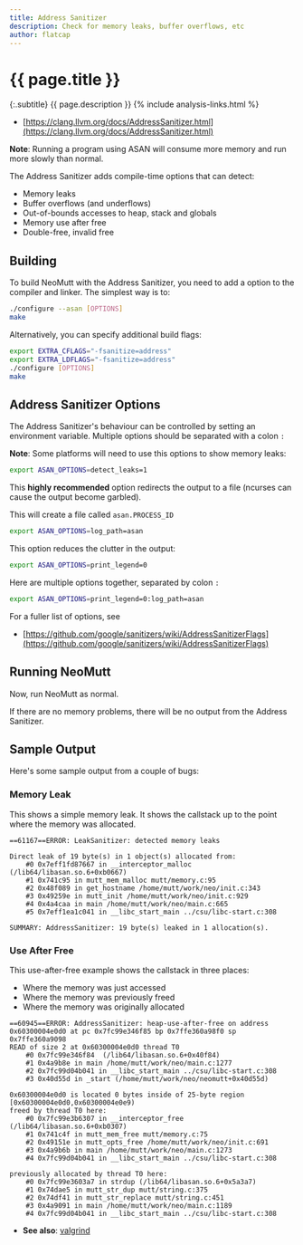 ```yaml
---
title: Address Sanitizer
description: Check for memory leaks, buffer overflows, etc
author: flatcap
---
```


# {{ page.title }}

{:.subtitle}
{{ page.description }}
{% include analysis-links.html %}

- [https://clang.llvm.org/docs/AddressSanitizer.html](https://clang.llvm.org/docs/AddressSanitizer.html)

**Note**: Running a program using ASAN will consume more memory and run more slowly than normal.

The Address Sanitizer adds compile-time options that can detect:

- Memory leaks
- Buffer overflows (and underflows)
- Out-of-bounds accesses to heap, stack and globals
- Memory use after free
- Double-free, invalid free

## Building

To build NeoMutt with the Address Sanitizer, you need to add a option to the compiler and linker.
The simplest way is to:

```sh
./configure --asan [OPTIONS]
make
```

Alternatively, you can specify additional build flags:

```sh
export EXTRA_CFLAGS="-fsanitize=address"
export EXTRA_LDFLAGS="-fsanitize=address"
./configure [OPTIONS]
make
```

## Address Sanitizer Options

The Address Sanitizer's behaviour can be controlled by setting an environment variable.
Multiple options should be separated with a colon `:`

**Note**: Some platforms will need to use this options to show memory leaks:

```sh
export ASAN_OPTIONS=detect_leaks=1
```

This **highly recommended** option redirects the output to a file
(ncurses can cause the output become garbled).

This will create a file called `asan.PROCESS_ID`

```sh
export ASAN_OPTIONS=log_path=asan
```

This option reduces the clutter in the output:

```sh
export ASAN_OPTIONS=print_legend=0
```

Here are multiple options together, separated by colon `:`

```sh
export ASAN_OPTIONS=print_legend=0:log_path=asan
```

For a fuller list of options, see

- [https://github.com/google/sanitizers/wiki/AddressSanitizerFlags](https://github.com/google/sanitizers/wiki/AddressSanitizerFlags)

## Running NeoMutt

Now, run NeoMutt as normal.

If there are no memory problems, there will be no output from the Address Sanitizer.

## Sample Output

Here's some sample output from a couple of bugs:

### Memory Leak

This shows a simple memory leak.
It shows the callstack up to the point where the memory was allocated.

```reply
==61167==ERROR: LeakSanitizer: detected memory leaks

Direct leak of 19 byte(s) in 1 object(s) allocated from:
    #0 0x7eff1fd87667 in __interceptor_malloc (/lib64/libasan.so.6+0xb0667)
    #1 0x741c95 in mutt_mem_malloc mutt/memory.c:95
    #2 0x48f089 in get_hostname /home/mutt/work/neo/init.c:343
    #3 0x49259e in mutt_init /home/mutt/work/neo/init.c:929
    #4 0x4a4caa in main /home/mutt/work/neo/main.c:665
    #5 0x7eff1ea1c041 in __libc_start_main ../csu/libc-start.c:308

SUMMARY: AddressSanitizer: 19 byte(s) leaked in 1 allocation(s).
```

### Use After Free

This use-after-free example shows the callstack in three places:

- Where the memory was just accessed
- Where the memory was previously freed
- Where the memory was originally allocated

```reply
==60945==ERROR: AddressSanitizer: heap-use-after-free on address 0x60300004e0d0 at pc 0x7fc99e346f85 bp 0x7ffe360a98f0 sp 0x7ffe360a9098
READ of size 2 at 0x60300004e0d0 thread T0
    #0 0x7fc99e346f84  (/lib64/libasan.so.6+0x40f84)
    #1 0x4a9b8e in main /home/mutt/work/neo/main.c:1277
    #2 0x7fc99d04b041 in __libc_start_main ../csu/libc-start.c:308
    #3 0x40d55d in _start (/home/mutt/work/neo/neomutt+0x40d55d)

0x60300004e0d0 is located 0 bytes inside of 25-byte region [0x60300004e0d0,0x60300004e0e9)
freed by thread T0 here:
    #0 0x7fc99e3b6307 in __interceptor_free (/lib64/libasan.so.6+0xb0307)
    #1 0x741c4f in mutt_mem_free mutt/memory.c:75
    #2 0x49151e in mutt_opts_free /home/mutt/work/neo/init.c:691
    #3 0x4a9b6b in main /home/mutt/work/neo/main.c:1273
    #4 0x7fc99d04b041 in __libc_start_main ../csu/libc-start.c:308

previously allocated by thread T0 here:
    #0 0x7fc99e3603a7 in strdup (/lib64/libasan.so.6+0x5a3a7)
    #1 0x74dae5 in mutt_str_dup mutt/string.c:375
    #2 0x74df41 in mutt_str_replace mutt/string.c:451
    #3 0x4a9091 in main /home/mutt/work/neo/main.c:1189
    #4 0x7fc99d04b041 in __libc_start_main ../csu/libc-start.c:308
```

- **See also**: [valgrind](valgrind)

